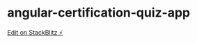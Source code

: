 # angular-certification-quiz-app

[Edit on StackBlitz ⚡️](https://stackblitz.com/edit/angular-certification-quiz-app)
